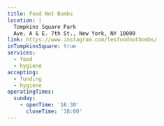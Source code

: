 ```yaml
---
title: Food Not Bombs
location: |
  Tompkins Square Park
  Ave. A & E. 7th St., New York, NY 10009
link: https://www.instagram.com/lesfoodnotbombs/
inTompkinsSquare: true
services:
  - food
  - hygiene
accepting:
  - funding
  - hygiene
operatingTimes:
  sunday:
    - openTime: '16:30'
      closeTime: '18:00'
---
```

